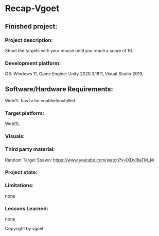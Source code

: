 # Recap-Vgoet

## Finished project:


### Project description: 
Shoot the targets with your mouse until you reach a score of 10.

### Development platform: 
OS: Windows 11, Game Engine: Unity 2020.3.18f1, Visual Studio 2019,   

## Software/Hardware Requirements: 
WebGL has to be enabled/installed

### Target platform: 
WebGL

### Visuals: 


### Third party material: 
Random Target Spawn: https://www.youtube.com/watch?v=IXDvl8aTM_M

### Project state: 


### Limitations: 
none

### Lessons Learned: 
none

Copyright by vgoet